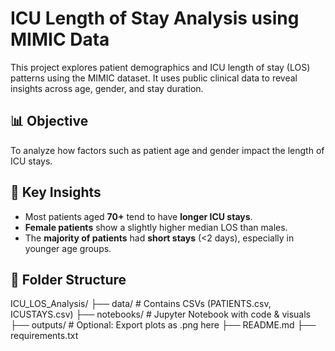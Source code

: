 # ICU Length of Stay Analysis using MIMIC Data

This project explores patient demographics and ICU length of stay (LOS) patterns using the MIMIC dataset. It uses public clinical data to reveal insights across age, gender, and stay duration.

## 📊 Objective

To analyze how factors such as patient age and gender impact the length of ICU stays.

## 🧠 Key Insights

- Most patients aged **70+** tend to have **longer ICU stays**.
- **Female patients** show a slightly higher median LOS than males.
- The **majority of patients** had **short stays** (<2 days), especially in younger age groups.

## 📁 Folder Structure

ICU_LOS_Analysis/
├── data/ # Contains CSVs (PATIENTS.csv, ICUSTAYS.csv)
├── notebooks/ # Jupyter Notebook with code & visuals
├── outputs/ # Optional: Export plots as .png here
├── README.md
├── requirements.txt
